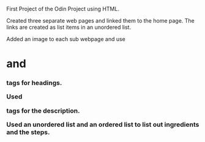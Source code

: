 First Project of the Odin Project using HTML.

Created three separate web pages and linked them to the home page. The links are created as list items in an unordered list.

Added an image to each sub webpage and use <h1> and <h3> tags for headings.

Used <p> tags for the description.

Used an unordered list and an ordered list to list out ingredients and the steps.